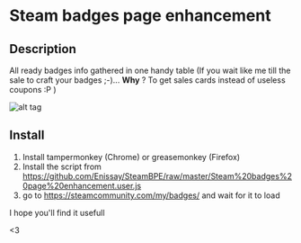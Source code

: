 # Steam badges page enhancement

## Description

All ready badges info gathered in one handy table (If you wait like me till the sale to craft your badges ;-)... **Why** ? To get sales cards instead of useless coupons :P )

![alt tag](http://i.imgur.com/2tolxI7.jpg)


## Install

1. Install tampermonkey (Chrome) or greasemonkey (Firefox)
2. Install the script from https://github.com/Enissay/SteamBPE/raw/master/Steam%20badges%20page%20enhancement.user.js
3. go to  https://steamcommunity.com/my/badges/ and wait for it to load

I hope you'll find it usefull

<3
